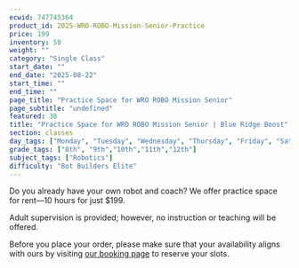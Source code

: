 ```yaml
---
ecwid: 747745364
product_id: 2025-WRO-ROBO-Mission-Senior-Practice
price: 199
inventory: 50
weight: ""
category: "Single Class"
start_date: ""
end_date: "2025-08-22"
start_time: ""
end_time: ""
page_title: "Practice Space for WRO ROBO Mission Senior"
page_subtitle: "undefined"
featured: 38
title: "Practice Space for WRO ROBO Mission Senior | Blue Ridge Boost"
section: classes
day_tags: ["Monday", "Tuesday", "Wednesday", "Thursday", "Friday", "Saturday", "Sunday"]
grade_tags: ["8th", "9th","10th","11th","12th"]
subject_tags: ["Robotics"]
difficulty: "Bot Builders Elite"
---
```

<p>Do you already have your own robot and coach? We offer practice space for rent—10 hours for just $199.</p><p>Adult supervision is provided; however, no instruction or teaching will be offered.</p><p>Before you place your order, please make sure that your availability aligns with ours by visiting <a href="https://blueridgeboost-wro-robomission-senior.youcanbook.me" target="_blank">our booking page</a> to reserve your slots.<br></p>
